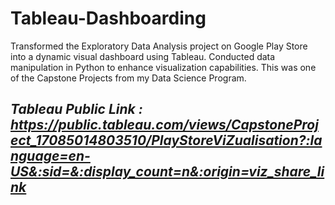 # Tableau-Dashboarding
Transformed the Exploratory Data Analysis project on Google Play Store into a dynamic visual dashboard using Tableau. Conducted data manipulation in Python to enhance visualization capabilities.
This was one of the Capstone Projects from my Data Science Program.

## ***Tableau Public Link : https://public.tableau.com/views/CapstoneProject_17085014803510/PlayStoreViZualisation?:language=en-US&:sid=&:display_count=n&:origin=viz_share_link***

